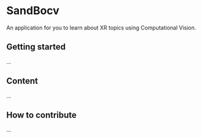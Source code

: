 # SandBocv

An application for you to learn about XR topics using Computational Vision.

## Getting started

...

## Content

...

## How to contribute

...
